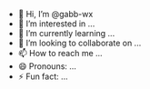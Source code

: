 - 👋 Hi, I’m @gabb-wx
- 👀 I’m interested in ...
- 🌱 I’m currently learning ...
- 💞️ I’m looking to collaborate on ...
- 📫 How to reach me ...
- 😄 Pronouns: ...
- ⚡ Fun fact: ...

<!---
gabb-wx/gabb-wx is a ✨ special ✨ repository because its `README.md` (this file) appears on your GitHub profile.
You can click the Preview link to take a look at your changes.
--->
